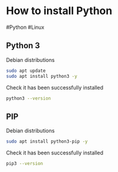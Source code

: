 # How to install Python
#Python #Linux

## Python 3
Debian distributions
```bash
sudo apt update 
sudo apt install python3 -y
```

Check it has been successfully installed
```bash
python3 --version
```

## PIP
Debian distributions
```bash
sudo apt install python3-pip -y
```

Check it has been successfully installed
```bash
pip3 --version
```

